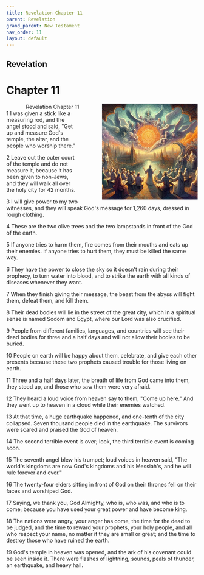 ```yaml
---
title: Revelation Chapter 11
parent: Revelation
grand_parent: New Testament
nav_order: 11
layout: default
---
```


## Revelation

# Chapter 11

<div style="clear: both; text-align: right;">
    <img src="/assets/Image/Revelation/500/11.jpg" alt="Revelation Chapter 11" class="chapter-image" style="max-width: 50%; height: auto; float: right; margin: 0 0 10px 10px; padding-left: 10%;">
    <figcaption style="font-size: 14px;">Revelation Chapter 11</figcaption>
</div>
1 I was given a stick like a measuring rod, and the angel stood and said, "Get up and measure God's temple, the altar, and the people who worship there."

2 Leave out the outer court of the temple and do not measure it, because it has been given to non-Jews, and they will walk all over the holy city for 42 months.

3 I will give power to my two witnesses, and they will speak God's message for 1,260 days, dressed in rough clothing.

4 These are the two olive trees and the two lampstands in front of the God of the earth.

5 If anyone tries to harm them, fire comes from their mouths and eats up their enemies. If anyone tries to hurt them, they must be killed the same way.

6 They have the power to close the sky so it doesn't rain during their prophecy, to turn water into blood, and to strike the earth with all kinds of diseases whenever they want.

7 When they finish giving their message, the beast from the abyss will fight them, defeat them, and kill them.

8 Their dead bodies will lie in the street of the great city, which in a spiritual sense is named Sodom and Egypt, where our Lord was also crucified.

9 People from different families, languages, and countries will see their dead bodies for three and a half days and will not allow their bodies to be buried.

10 People on earth will be happy about them, celebrate, and give each other presents because these two prophets caused trouble for those living on earth.

11 Three and a half days later, the breath of life from God came into them, they stood up, and those who saw them were very afraid.

12 They heard a loud voice from heaven say to them, "Come up here." And they went up to heaven in a cloud while their enemies watched.

13 At that time, a huge earthquake happened, and one-tenth of the city collapsed. Seven thousand people died in the earthquake. The survivors were scared and praised the God of heaven.

14 The second terrible event is over; look, the third terrible event is coming soon.

15 The seventh angel blew his trumpet; loud voices in heaven said, "The world's kingdoms are now God's kingdoms and his Messiah's, and he will rule forever and ever."

16 The twenty-four elders sitting in front of God on their thrones fell on their faces and worshiped God.

17 Saying, we thank you, God Almighty, who is, who was, and who is to come; because you have used your great power and have become king.

18 The nations were angry, your anger has come, the time for the dead to be judged, and the time to reward your prophets, your holy people, and all who respect your name, no matter if they are small or great; and the time to destroy those who have ruined the earth.

19 God's temple in heaven was opened, and the ark of his covenant could be seen inside it. There were flashes of lightning, sounds, peals of thunder, an earthquake, and heavy hail.


